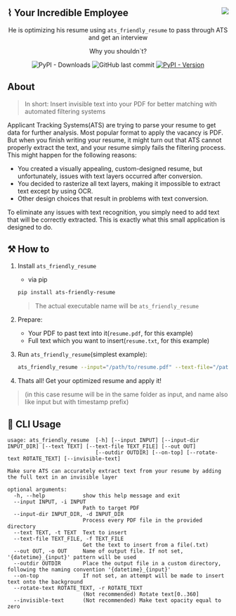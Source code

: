 
<div>  
  <div>
    <img align="right" src="https://img.shields.io/badge/-2025_Jan_--_Until_Now-blue?style=for-the-badge&color=black">
  </div>
  <h2 align="left">⌇ Your Incredible Employee </h2>
</div>
<div align="center">

He is optimizing his resume using `ats_friendly_resume` to pass through ATS and get an interview

Why you shouldn`t?

![PyPI - Downloads](https://img.shields.io/pypi/dm/ats-friendly-resume)
![GitHub last commit](https://img.shields.io/github/last-commit/s0d3s/ats_friendly_resume)
[![PyPI - Version](https://img.shields.io/pypi/v/ats-friendly-resume?link=https%3A%2F%2Fpypi.org%2Fproject%2Fats-friendly-resume%2F)](https://pypi.org/project/ats-friendly-resume/)

</div>

## About

> In short: Insert invisible text into your PDF for better matching with automated filtering systems

Applicant Tracking Systems(ATS) are trying to parse your resume to get data for further analysis. Most popular format to apply the vacancy is PDF.
But when you finish writing your resume, it might turn out that ATS cannot properly extract the text, and your resume simply fails the filtering process.
This might happen for the following reasons:  
- You created a visually appealing, custom-designed resume, but unfortunately, issues with text layers occurred after conversion.  
- You decided to rasterize all text layers, making it impossible to extract text except by using OCR.  
- Other design choices that result in problems with text conversion.

To eliminate any issues with text recognition, you simply need to add text that will be correctly extracted. This is exactly what this small application is designed to do.

## ⚒ How to
1. Install `ats_friendly_resume`
    - via pip
     
     ```bash
     pip install ats-friendly-resume
     ```
     > The actual executable name will be `ats_friendly_resume`
2. Prepare:
    - Your PDF to past text into it(`resume.pdf`, for this example)
    - Full text which you want to insert(`resume.txt`, for this example)
3. Run `ats_friendly_resume`(simplest example):
   ```bash
   ats_friendly_resume --input="/path/to/resume.pdf" --text-file="/path/to/resume.txt"
   ```
4. Thats all! Get your optimized resume and apply it!

> (in this case resume will be in the same folder as input, and name also like input but with timestamp prefix)

## 🚧 CLI Usage
```
usage: ats_friendly_resume  [-h] [--input INPUT] [--input-dir INPUT_DIR] [--text TEXT] [--text-file TEXT_FILE] [--out OUT] 
                            [--outdir OUTDIR] [--on-top] [--rotate-text ROTATE_TEXT] [--invisible-text]

Make sure ATS can accurately extract text from your resume by adding the full text in an invisible layer

optional arguments:
  -h, --help            show this help message and exit
  --input INPUT, -i INPUT
                        Path to target PDF
  --input-dir INPUT_DIR, -d INPUT_DIR
                        Process every PDF file in the provided directory
  --text TEXT, -t TEXT  Text to insert
  --text-file TEXT_FILE, -f TEXT_FILE
                        Get the text to insert from a file(.txt)
  --out OUT, -o OUT     Name of output file. If not set, '{datetime}_{input}' pattern will be used
  --outdir OUTDIR       Place the output file in a custom directory, following the naming convention '{datetime}_{input}'
  --on-top              If not set, an attempt will be made to insert text onto the background
  --rotate-text ROTATE_TEXT, -r ROTATE_TEXT
                        (Not recommended) Rotate text[0..360]
  --invisible-text      (Not recommended) Make text opacity equal to zero
```